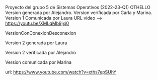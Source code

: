 ﻿Proyecto del grupo 5 de Sistemas Operativos (2022-23-Q1)
OTHELLO
Version generada por Alejandro.
Version verificada por Carla y Marina.
Version 1 Comunicada por Laura 
URL video --> https://youtu.be/XMLqMb9jxj0

VersionConConexionDesconexion

Version 2 generada por Laura

Version 2 verificada por Alejandro

Version comunicada por Marina

url: https://www.youtube.com/watch?v=xths7epSUhY 
